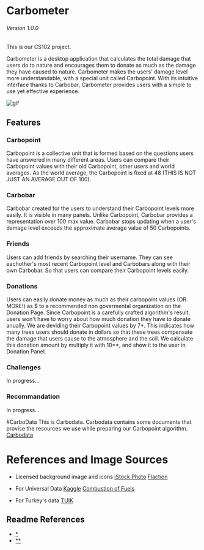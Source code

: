 # Carbometer 
###### Version 1.0.0
This is our CS102 project.

Carbometer is a desktop application that calculates the total damage that users do to nature and encourages them to donate as much as the damage they have caused to nature. Carbometer makes the users' damage level more understandable, with a special unit called Carbopoint. With its intuitive interface thanks to Carbobar, Carbometer provides users with a simple to use yet effective experience.

![gif](https://user-images.githubusercontent.com/72264947/103178442-da9c4980-4893-11eb-9e2f-43f4aea8c36e.gif)


## Features

### Carbopoint

Carbopoint is a collective unit that is formed based on the questions users have answered in many different areas. Users can compare their Carbopoint values with their old Carbopoint, other users and world averages.
As the world average, the Carbopoint is fixed at 48 (THIS IS NOT JUST AN AVERAGE OUT OF 100).

### Carbobar

Carbobar created for the users to understand their Carbopoint levels more easily. It is visible in many panels. Unlike Carbopoint, Carbobar provides a representation over 100 max value. Carbobar stops updating when a user's damage level exceeds the approximate average value of 50 Carbopoints.

### Friends 
Users can add friends by searching their username. They can see eachother's most recent Carbopoint level and Carbobars along with their own Carbobar. So that users can compare their Carbopoint levels easily.

### Donations
Users can easily donate money as much as their carbopoint values (OR MORE!) as $ to a recommended non govermental organization on the Donation Page. Since Carbopoint is a carefully crafted algorithm's result, users won't have to worry about how much donation they have to donate anually. We are deviding their Carbopoint values by 7*. This indicates how many trees users should donate in dollars so that these trees compensate the damage that users cause to the atmosphere and the soil. We calculate this donation amount by multiply it with 10**, and show it to the user in Donation Panel.

### Challenges 
In progress...

### Recommandation 
In progress...

#CarboData
This is Carbodata. Carbodata contains some documents that provise the resources we use while preparing our Carbopoint algorithm. [Carbodata](https://1drv.ms/u/s!AnhrewFho4FHhU3VWHDO1FG6Y3O4?e=MlabSu)

# References and Image Sources
* Licensed background image and icons 
[iStock Photo](https://www.istockphoto.com/tr/foto%C4%9Fraf/karbon-ayak-izi-sembol%C3%BC-ye%C5%9Fil-otlar%C4%B1n-yap%C4%B1lm%C4%B1%C5%9F-ye%C5%9Fil-enerji-kavram%C4%B1-gm871717404-145490015)
[Flaction](https://www.flaticon.com/)

* For Universal Data 
[Kaggle](https://www.kaggle.com/) 
[Combustion of Fuels](https://www.engineeringtoolbox.com/co2-emission-fuels-d_1085.html)

* For Turkey's data
[TUIK](https://www.tuik.gov.tr/) 

## Readme References
* [*](https://ythakker.medium.com/how-many-new-trees-would-it-take-to-offset-our-carbon-emissions-13c78ccb09ab)
* [**](https://onetreeplanted.org/blogs/stories/how-much-does-it-cost-to-plant-a-tree)

